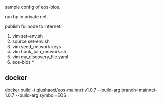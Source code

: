 sample config of eos-bios.

run bp in private net.

publish fullnode to internet.


1. vim set-env.sh
2. source set-env.sh
3. vim seed_network.keys
4. vim hook_join_network.sh
5. vim my_discovery_file.yaml
6. eos-bios *


## docker
docker build -t qiushaoxi/eos-mainnet:v1.0.7 --build-arg branch=mainnet-1.0.7 --build-arg symbol=EOS .

